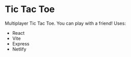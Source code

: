 # Tic Tac Toe

Multiplayer Tic Tac Toe. You can play with a friend!
Uses: 
- React
- Vite
- Express
- Netlify
